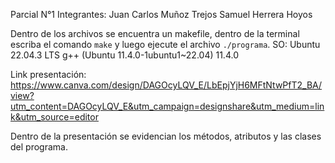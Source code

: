 Parcial N°1
Integrantes:
Juan Carlos Muñoz Trejos
Samuel Herrera Hoyos

Dentro de los archivos se encuentra un makefile, dentro de la terminal escriba el comando `make` y luego ejecute el archivo `./programa`.
SO: Ubuntu 22.04.3 LTS
g++ (Ubuntu 11.4.0-1ubuntu1~22.04) 11.4.0

Link presentación: https://www.canva.com/design/DAGOcyLQV_E/LbEpjYjH6MFtNtwPfT2_BA/view?utm_content=DAGOcyLQV_E&utm_campaign=designshare&utm_medium=link&utm_source=editor

Dentro de la presentación se evidencian los métodos, atributos y las clases del programa.
